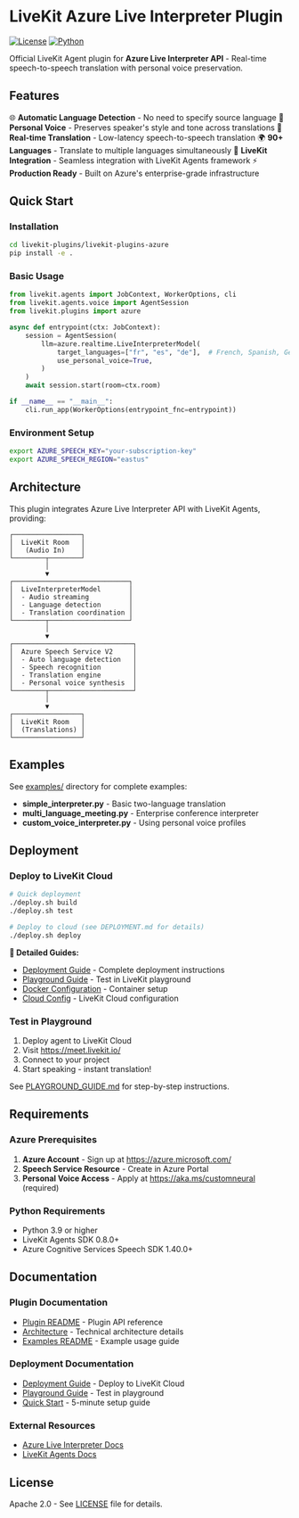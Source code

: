 # LiveKit Azure Live Interpreter Plugin

[![License](https://img.shields.io/badge/License-Apache%202.0-blue.svg)](https://opensource.org/licenses/Apache-2.0)
[![Python](https://img.shields.io/badge/python-3.9+-blue.svg)](https://www.python.org/downloads/)

Official LiveKit Agent plugin for **Azure Live Interpreter API** - Real-time speech-to-speech translation with personal voice preservation.

## Features

🌐 **Automatic Language Detection** - No need to specify source language
🎤 **Personal Voice** - Preserves speaker's style and tone across translations
🔄 **Real-time Translation** - Low-latency speech-to-speech translation
🌍 **90+ Languages** - Translate to multiple languages simultaneously
🎯 **LiveKit Integration** - Seamless integration with LiveKit Agents framework
⚡ **Production Ready** - Built on Azure's enterprise-grade infrastructure

## Quick Start

### Installation

```bash
cd livekit-plugins/livekit-plugins-azure
pip install -e .
```

### Basic Usage

```python
from livekit.agents import JobContext, WorkerOptions, cli
from livekit.agents.voice import AgentSession
from livekit.plugins import azure

async def entrypoint(ctx: JobContext):
    session = AgentSession(
        llm=azure.realtime.LiveInterpreterModel(
            target_languages=["fr", "es", "de"],  # French, Spanish, German
            use_personal_voice=True,
        )
    )
    await session.start(room=ctx.room)

if __name__ == "__main__":
    cli.run_app(WorkerOptions(entrypoint_fnc=entrypoint))
```

### Environment Setup

```bash
export AZURE_SPEECH_KEY="your-subscription-key"
export AZURE_SPEECH_REGION="eastus"
```

## Architecture

This plugin integrates Azure Live Interpreter API with LiveKit Agents, providing:

```
┌─────────────────┐
│  LiveKit Room   │
│   (Audio In)    │
└────────┬────────┘
         │
         ▼
┌─────────────────────────────┐
│  LiveInterpreterModel       │
│  - Audio streaming          │
│  - Language detection       │
│  - Translation coordination │
└────────┬────────────────────┘
         │
         ▼
┌──────────────────────────────┐
│  Azure Speech Service V2     │
│  - Auto language detection   │
│  - Speech recognition        │
│  - Translation engine        │
│  - Personal voice synthesis  │
└────────┬─────────────────────┘
         │
         ▼
┌─────────────────┐
│  LiveKit Room   │
│  (Translations) │
└─────────────────┘
```

## Examples

See [examples/](examples/) directory for complete examples:

- **simple_interpreter.py** - Basic two-language translation
- **multi_language_meeting.py** - Enterprise conference interpreter
- **custom_voice_interpreter.py** - Using personal voice profiles

## Deployment

### Deploy to LiveKit Cloud

```bash
# Quick deployment
./deploy.sh build
./deploy.sh test

# Deploy to cloud (see DEPLOYMENT.md for details)
./deploy.sh deploy
```

**📖 Detailed Guides:**
- [Deployment Guide](DEPLOYMENT.md) - Complete deployment instructions
- [Playground Guide](PLAYGROUND_GUIDE.md) - Test in LiveKit playground
- [Docker Configuration](Dockerfile) - Container setup
- [Cloud Config](cloud-deploy.yaml) - LiveKit Cloud configuration

### Test in Playground

1. Deploy agent to LiveKit Cloud
2. Visit https://meet.livekit.io/
3. Connect to your project
4. Start speaking - instant translation!

See [PLAYGROUND_GUIDE.md](PLAYGROUND_GUIDE.md) for step-by-step instructions.

## Requirements

### Azure Prerequisites

1. **Azure Account** - Sign up at https://azure.microsoft.com/
2. **Speech Service Resource** - Create in Azure Portal
3. **Personal Voice Access** - Apply at https://aka.ms/customneural (required)

### Python Requirements

- Python 3.9 or higher
- LiveKit Agents SDK 0.8.0+
- Azure Cognitive Services Speech SDK 1.40.0+

## Documentation

### Plugin Documentation
- [Plugin README](livekit-plugins/livekit-plugins-azure/README.md) - Plugin API reference
- [Architecture](ARCHITECTURE.md) - Technical architecture details
- [Examples README](examples/README.md) - Example usage guide

### Deployment Documentation
- [Deployment Guide](DEPLOYMENT.md) - Deploy to LiveKit Cloud
- [Playground Guide](PLAYGROUND_GUIDE.md) - Test in playground
- [Quick Start](QUICKSTART.md) - 5-minute setup guide

### External Resources
- [Azure Live Interpreter Docs](https://learn.microsoft.com/en-us/azure/ai-services/speech-service/how-to-translate-speech)
- [LiveKit Agents Docs](https://docs.livekit.io/agents/)

## License

Apache 2.0 - See [LICENSE](LICENSE) file for details.